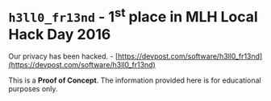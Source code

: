 # `h3ll0_fr13nd` - 1<sup>st</sup> place in MLH Local Hack Day 2016
Our privacy has been hacked. - [https://devpost.com/software/h3ll0_fr13nd](https://devpost.com/software/h3ll0_fr13nd)

This is a **Proof of Concept**. The information provided here is for educational purposes only.
